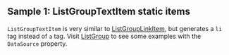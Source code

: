 ## Sample 1: ListGroupTextItem static items

`ListGroupTextItem` is very similar to [ListGroupLinkItem](~/controls/bootstrap5/ListGroupLinkItem), but generates a `li` tag instead of `a` tag. Visit [ListGroup](~/controls/bootstrap5/ListGroup) to see some examples with the `DataSource` property.
